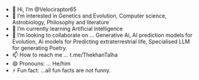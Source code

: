 - 👋 Hi, I’m @Velociraptor65
- 👀 I’m interested in Genetics and Evolution, Computer science, Astrobiology, Philosophy and literature 
- 🌱 I’m currently learning Artificial intelligence 
- 💞️ I’m looking to collaborate on ... Generative Ai, AI prediction models for Evolution, Ai models for Predicting extraterrestrial life, Specialised LLM for generating Poetry.
- 📫 How to reach me ... t.me/ThekhanTalha
- 😄 Pronouns: ... He/him
- ⚡ Fun fact: ...all fun facts are not funny.

<!---
Velociraptor65/Velociraptor65 is a ✨ special ✨ repository because its `README.md` (this file) appears on your GitHub profile.
You can click the Preview link to take a look at your changes.
--->
